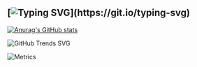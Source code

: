 [![Typing SVG](https://readme-typing-svg.demolab.com/?lines=Hi!;Thanks+for+dropping+by!)](https://git.io/typing-svg)
---

[![Anurag's GitHub stats](https://github-readme-stats.vercel.app/api?username=Siruyy&show_icons=true&theme=holi)](https://github.com/anuraghazra/github-readme-stats)

![GitHub Trends SVG](https://api.githubtrends.io/user/svg/Siruyy/repos?time_range=one_year&include_private=True&loc_metric=changed&theme=dark)

![Metrics](https://raw.githubusercontent.com/Siruyy/Siruyy/main/metrics_renders/metrics.svg)
